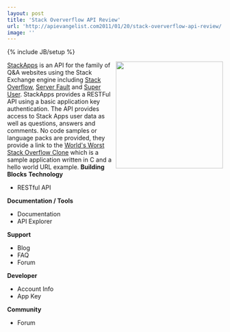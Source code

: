 ```yaml
---
layout: post
title: 'Stack Oververflow API Review'
url: 'http://apievangelist.com2011/01/20/stack-oververflow-api-review/'
image: ''
---
```

{% include JB/setup %}
<a href="http://stackoverflow.com/" target="_blank"><img src="http://kinlane-productions.s3.amazonaws.com/stack-overflow/stackoverflow-logo-250.png"  width="250" align="right" /></a><a href="http://stackapps.com" target="_blank">StackApps</a> is an API for the family of Q&amp;A websites using the Stack Exchange engine including <a href="http://stackoverflow.com/" target="_blank">Stack Overflow</a>, <a href="http://serverfault.com/" target="_blank">Server Fault</a> and <a href="http://superuser.com/" target="_blank">Super User</a>.
StackApps provides a RESTFul API using a basic application key authentication. The API provides access to Stack Apps user data as well as questions, answers and comments.
No code samples or language packs are provided, they provide a link to the <a href="http://stackapps.com/questions/3/sample-application-worlds-worst-stackoverflow-clone" target="_blank">World's Worst Stack Overflow Clone</a> which is a sample application written in C and a hello world URL example.
<strong>Building Blocks</strong>
<strong>Technology</strong>
<ul >
     <li>RESTful API
     </li>
</ul><strong>Documentation / Tools</strong>
<ul >
     <li>Documentation
     </li>
     <li>API Explorer
     </li>
</ul><strong>Support</strong>
<ul >
     <li>Blog
     </li>
     <li>FAQ
     </li>
     <li>Forum
     </li>
</ul><strong>Developer</strong>
<ul >
     <li>Account Info
     </li>
     <li>App Key
     </li>
</ul><strong>Community</strong>
<ul >
     <li>Forum
     </li>
</ul>
